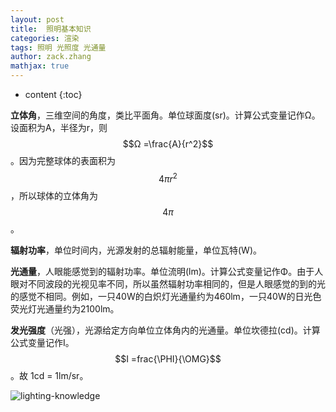 ```yaml
---
layout: post
title:  照明基本知识
categories: 渲染
tags: 照明 光照度 光通量
author: zack.zhang
mathjax: true
---
```


* content
{:toc}

<!-- more -->

**立体角**，三维空间的角度，类比平面角。单位球面度(sr)。计算公式变量记作Ω。设面积为A，半径为r，则$$Ω =\frac{A}{r^2}$$。因为完整球体的表面积为$$4{\pi}r^2$$，所以球体的立体角为$$4{\pi}$$。

**辐射功率**，单位时间内，光源发射的总辐射能量，单位瓦特(W)。

**光通量**，人眼能感觉到的辐射功率。单位流明(lm)。计算公式变量记作Φ。由于人眼对不同波段的光视见率不同，所以虽然辐射功率相同的，但是人眼感觉的到的光的感觉不相同。例如，一只40W的白炽灯光通量约为460lm，一只40W的日光色荧光灯光通量约为2100lm。

**发光强度**（光强），光源给定方向单位立体角内的光通量。单位坎德拉(cd)。计算公式变量记作I。$$I =frac{\PHI}{\OMG}$$。故 1cd = 1lm/sr。

![lighting-knowledge](https://zd304.github.io/assets/img/lighting-knowledge.jpg)<br/>